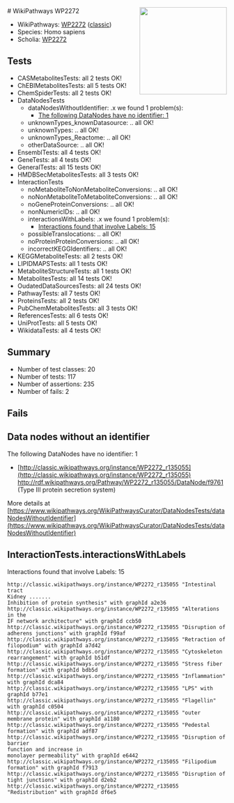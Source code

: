<img style="float: right; width: 200px" src="https://upload.wikimedia.org/wikipedia/commons/thumb/8/83/Wplogo_with_text_500.png/640px-Wplogo_with_text_500.png" />
# WikiPathways WP2272

* WikiPathways: [WP2272](https://wikipathways.org/pathways/WP2272) ([classic](https://classic.wikipathways.org/instance/WP2272))
* Species: Homo sapiens
* Scholia: [WP2272](https://scholia.toolforge.org/wikipathways/WP2272)
## Tests
* CASMetabolitesTests: all 2 tests OK!
* ChEBIMetabolitesTests: all 5 tests OK!
* ChemSpiderTests: all 2 tests OK!
* DataNodesTests
    * dataNodesWithoutIdentifier: .x we found 1 problem(s):
        * [The following DataNodes have no identifier: 1](#d2d32fa0)
    * unknownTypes_knownDatasource: .. all OK!
    * unknownTypes: .. all OK!
    * unknownTypes_Reactome: .. all OK!
    * otherDataSource: .. all OK!
* EnsemblTests: all 4 tests OK!
* GeneTests: all 4 tests OK!
* GeneralTests: all 15 tests OK!
* HMDBSecMetabolitesTests: all 3 tests OK!
* InteractionTests
    * noMetaboliteToNonMetaboliteConversions: .. all OK!
    * noNonMetaboliteToMetaboliteConversions: .. all OK!
    * noGeneProteinConversions: .. all OK!
    * nonNumericIDs: .. all OK!
    * interactionsWithLabels: .x we found 1 problem(s):
        * [Interactions found that involve Labels: 15](#fe97a8bd)
    * possibleTranslocations: .. all OK!
    * noProteinProteinConversions: .. all OK!
    * incorrectKEGGIdentifiers: .. all OK!
* KEGGMetaboliteTests: all 2 tests OK!
* LIPIDMAPSTests: all 1 tests OK!
* MetaboliteStructureTests: all 1 tests OK!
* MetabolitesTests: all 14 tests OK!
* OudatedDataSourcesTests: all 24 tests OK!
* PathwayTests: all 7 tests OK!
* ProteinsTests: all 2 tests OK!
* PubChemMetabolitesTests: all 3 tests OK!
* ReferencesTests: all 6 tests OK!
* UniProtTests: all 5 tests OK!
* WikidataTests: all 4 tests OK!


## Summary

* Number of test classes: 20
* Number of tests: 117
* Number of assertions: 235
* Number of fails: 2

## Fails

<a name="d2d32fa0" />

## Data nodes without an identifier

The following DataNodes have no identifier: 1

* [http://classic.wikipathways.org/instance/WP2272_r135055](http://classic.wikipathways.org/instance/WP2272_r135055) http://rdf.wikipathways.org/Pathway/WP2272_r135055/DataNode/f9761 (Type III protein
secretion system)


More details at [https://www.wikipathways.org/WikiPathwaysCurator/DataNodesTests/dataNodesWithoutIdentifier](https://www.wikipathways.org/WikiPathwaysCurator/DataNodesTests/dataNodesWithoutIdentifier)

<a name="fe97a8bd" />

## InteractionTests.interactionsWithLabels

Interactions found that involve Labels: 15
```
http://classic.wikipathways.org/instance/WP2272_r135055 "Intestinal tract
Kidney .......
Inhibition of protein synthesis" with graphId a2e36
http://classic.wikipathways.org/instance/WP2272_r135055 "Alterations in the
IF network architecture" with graphId ccb50
http://classic.wikipathways.org/instance/WP2272_r135055 "Disruption of adherens junctions" with graphId f99af
http://classic.wikipathways.org/instance/WP2272_r135055 "Retraction of filopodium" with graphId a7d42
http://classic.wikipathways.org/instance/WP2272_r135055 "Cytoskeleton
rearrangement" with graphId b51df
http://classic.wikipathways.org/instance/WP2272_r135055 "Stress fiber formation" with graphId bdb5d
http://classic.wikipathways.org/instance/WP2272_r135055 "Inflammation" with graphId dca84
http://classic.wikipathways.org/instance/WP2272_r135055 "LPS" with graphId b77e1
http://classic.wikipathways.org/instance/WP2272_r135055 "Flagellin" with graphId c0504
http://classic.wikipathways.org/instance/WP2272_r135055 "outer membrane protein" with graphId a1180
http://classic.wikipathways.org/instance/WP2272_r135055 "Pedestal formation" with graphId adf87
http://classic.wikipathways.org/instance/WP2272_r135055 "Disruption of barrier
function and increase in
monolayer permeability" with graphId e6442
http://classic.wikipathways.org/instance/WP2272_r135055 "Filipodium formation" with graphId f7913
http://classic.wikipathways.org/instance/WP2272_r135055 "Disruption of tight junctions" with graphId d2eb2
http://classic.wikipathways.org/instance/WP2272_r135055 "Redistribution" with graphId df6e5
```

